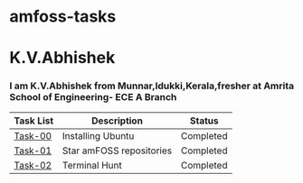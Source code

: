 # amfoss-tasks

# K.V.Abhishek
### I am K.V.Abhishek from Munnar,Idukki,Kerala,fresher at Amrita School of Engineering- ECE A Branch

| **Task List** | **Description** | **Status** |
|---|---|---|
| [Task-00](https://github.com/AbhishekAKV/amfoss-tasks/tree/main/task-00) | Installing Ubuntu | Completed |
| [Task-01](https://github.com/AbhishekAKV/amfoss-tasks/tree/main/task-01) | Star amFOSS repositories | Completed |
| [Task-02](https://github.com/AbhishekAKV/amfoss-tasks/tree/main/task-02) | Terminal Hunt | Completed |
